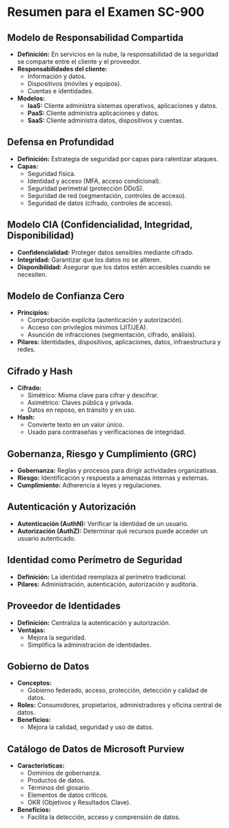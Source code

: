# Resumen para el Examen SC-900

## Modelo de Responsabilidad Compartida
- **Definición:** En servicios en la nube, la responsabilidad de la seguridad se comparte entre el cliente y el proveedor.
- **Responsabilidades del cliente:**
  - Información y datos.
  - Dispositivos (móviles y equipos).
  - Cuentas e identidades.
- **Modelos:**
  - **IaaS:** Cliente administra sistemas operativos, aplicaciones y datos.
  - **PaaS:** Cliente administra aplicaciones y datos.
  - **SaaS:** Cliente administra datos, dispositivos y cuentas.

## Defensa en Profundidad
- **Definición:** Estrategia de seguridad por capas para ralentizar ataques.
- **Capas:**
  - Seguridad física.
  - Identidad y acceso (MFA, acceso condicional).
  - Seguridad perimetral (protección DDoS).
  - Seguridad de red (segmentación, controles de acceso).
  - Seguridad de datos (cifrado, controles de acceso).

## Modelo CIA (Confidencialidad, Integridad, Disponibilidad)
- **Confidencialidad:** Proteger datos sensibles mediante cifrado.
- **Integridad:** Garantizar que los datos no se alteren.
- **Disponibilidad:** Asegurar que los datos estén accesibles cuando se necesiten.

## Modelo de Confianza Cero
- **Principios:**
  - Comprobación explícita (autenticación y autorización).
  - Acceso con privilegios mínimos (JIT/JEA).
  - Asunción de infracciones (segmentación, cifrado, análisis).
- **Pilares:** Identidades, dispositivos, aplicaciones, datos, infraestructura y redes.

## Cifrado y Hash
- **Cifrado:**
  - Simétrico: Misma clave para cifrar y descifrar.
  - Asimétrico: Claves pública y privada.
  - Datos en reposo, en tránsito y en uso.
- **Hash:**
  - Convierte texto en un valor único.
  - Usado para contraseñas y verificaciones de integridad.

## Gobernanza, Riesgo y Cumplimiento (GRC)
- **Gobernanza:** Reglas y procesos para dirigir actividades organizativas.
- **Riesgo:** Identificación y respuesta a amenazas internas y externas.
- **Cumplimiento:** Adherencia a leyes y regulaciones.

## Autenticación y Autorización
- **Autenticación (AuthN):** Verificar la identidad de un usuario.
- **Autorización (AuthZ):** Determinar qué recursos puede acceder un usuario autenticado.

## Identidad como Perímetro de Seguridad
- **Definición:** La identidad reemplaza al perímetro tradicional.
- **Pilares:** Administración, autenticación, autorización y auditoría.

## Proveedor de Identidades
- **Definición:** Centraliza la autenticación y autorización.
- **Ventajas:**
  - Mejora la seguridad.
  - Simplifica la administración de identidades.

## Gobierno de Datos
- **Conceptos:**
  - Gobierno federado, acceso, protección, detección y calidad de datos.
- **Roles:** Consumidores, propietarios, administradores y oficina central de datos.
- **Beneficios:**
  - Mejora la calidad, seguridad y uso de datos.

## Catálogo de Datos de Microsoft Purview
- **Características:**
  - Dominios de gobernanza.
  - Productos de datos.
  - Términos del glosario.
  - Elementos de datos críticos.
  - OKR (Objetivos y Resultados Clave).
- **Beneficios:**
  - Facilita la detección, acceso y comprensión de datos.

